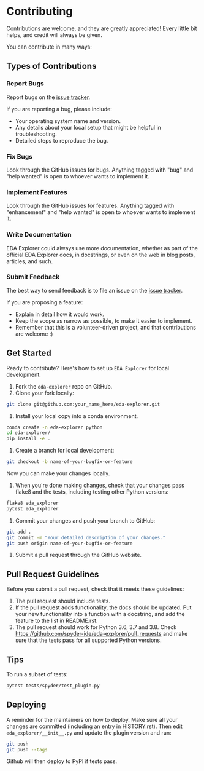 # Contributing

Contributions are welcome, and they are greatly appreciated! Every little bit
helps, and credit will always be given.

You can contribute in many ways:

## Types of Contributions

### Report Bugs

Report bugs on the [issue tracker](https://github.com/spyder-ide/eda-explorer/issues).

If you are reporting a bug, please include:

* Your operating system name and version.
* Any details about your local setup that might be helpful in troubleshooting.
* Detailed steps to reproduce the bug.

### Fix Bugs

Look through the GitHub issues for bugs. Anything tagged with "bug" and "help
wanted" is open to whoever wants to implement it.

### Implement Features

Look through the GitHub issues for features. Anything tagged with "enhancement"
and "help wanted" is open to whoever wants to implement it.

### Write Documentation

EDA Explorer could always use more documentation, whether as part of the
official EDA Explorer docs, in docstrings, or even on the web in blog posts,
articles, and such.

### Submit Feedback

The best way to send feedback is to file an issue on the [issue tracker](https://github.com/spyder-ide/eda-explorer/issues).

If you are proposing a feature:

* Explain in detail how it would work.
* Keep the scope as narrow as possible, to make it easier to implement.
* Remember that this is a volunteer-driven project, and that contributions
  are welcome :)

## Get Started

Ready to contribute? Here's how to set up `EDA Explorer` for local development.

1. Fork the `eda-explorer` repo on GitHub.
1. Clone your fork locally:

```bash
git clone git@github.com:your_name_here/eda-explorer.git
```

1. Install your local copy into a conda environment.

```bash
conda create -n eda-explorer python
cd eda-explorer/
pip install -e .
```

1. Create a branch for local development:

```bash
git checkout -b name-of-your-bugfix-or-feature
```

Now you can make your changes locally.

1. When you're done making changes, check that your changes pass flake8 and the
   tests, including testing other Python versions:

```bash
flake8 eda_explorer
pytest eda_explorer
```

1. Commit your changes and push your branch to GitHub:

```bash
git add .
git commit -m "Your detailed description of your changes."
git push origin name-of-your-bugfix-or-feature
```

1. Submit a pull request through the GitHub website.

## Pull Request Guidelines

Before you submit a pull request, check that it meets these guidelines:

1. The pull request should include tests.
1. If the pull request adds functionality, the docs should be updated. Put
   your new functionality into a function with a docstring, and add the
   feature to the list in README.rst.
1. The pull request should work for Python 3.6, 3.7 and 3.8. Check
   https://github.com/spyder-ide/eda-explorer/pull_requests
   and make sure that the tests pass for all supported Python versions.

## Tips

To run a subset of tests:

```bash
pytest tests/spyder/test_plugin.py
```

## Deploying

A reminder for the maintainers on how to deploy.
Make sure all your changes are committed (including an entry in HISTORY.rst).
Then edit `eda_explorer/__init__.py` and update the plugin version and run:

```bash
git push
git push --tags
```

Github will then deploy to PyPI if tests pass.
